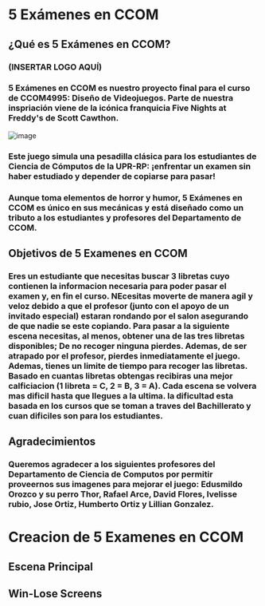 # 5 Exámenes en CCOM

## ¿Qué es 5 Exámenes en CCOM?

### (INSERTAR LOGO AQUÍ)

### 5 Exámenes en CCOM es nuestro proyecto final para el curso de CCOM4995: Diseño de Videojuegos. Parte de nuestra inspriación viene de la icónica franquicia Five Nights at Freddy's de Scott Cawthon.

![image](https://github.com/user-attachments/assets/f9a7dfb9-efb6-4a2f-aab8-ba2999ad24d0)

### Este juego simula una pesadilla clásica para los estudiantes de Ciencia de Cómputos de la UPR-RP: ¡enfrentar un examen sin haber estudiado y depender de copiarse para pasar!

### Aunque toma elementos de horror y humor, 5 Exámenes en CCOM es único en sus mecánicas y está diseñado como un tributo a los estudiantes y profesores del Departamento de CCOM.
## Objetivos de 5 Examenes en CCOM
### Eres un estudiante que necesitas buscar 3 libretas cuyo contienen la informacion necesaria para poder pasar el examen y, en fin el curso. NEcesitas moverte de manera agil y veloz debido a que el profesor (junto con el apoyo de un invitado especial) estaran rondando por el salon asegurando de que nadie se este copiando. Para pasar a la siguiente escena necesitas, al menos, obtener una de las tres libretas disponibles; De no recoger ninguna pierdes. Ademas, de ser atrapado por el profesor, pierdes inmediatamente el juego. Ademas, tienes un limite de tiempo para recoger las libretas. Basado en cuantas libretas obtengas recibiras una mejor calficiacion (1 libreta = C, 2 = B, 3 = A). Cada escena se volvera mas dificil hasta que llegues a la ultima. la dificultad esta basada en los cursos que se toman a traves del Bachillerato y cuan dificiles son para los estudiantes.
## Agradecimientos
### Queremos agradecer a los siguientes profesores del Departamento de Ciencia de Computos por permitir proveernos sus imagenes para mejorar el juego: Edusmildo Orozco y su perro Thor, Rafael Arce, David Flores, Ivelisse rubio, Jose Ortiz, Humberto Ortiz y Lillian Gonzalez. 

# Creacion de 5 Examenes en CCOM
## Escena Principal
## Win-Lose Screens
##
